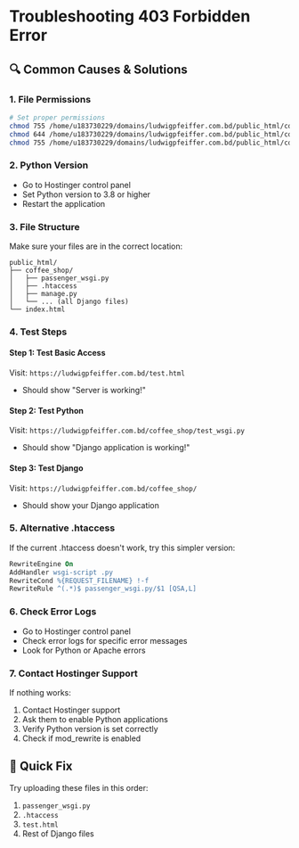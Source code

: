 # Troubleshooting 403 Forbidden Error

## 🔍 **Common Causes & Solutions**

### **1. File Permissions**
```bash
# Set proper permissions
chmod 755 /home/u183730229/domains/ludwigpfeiffer.com.bd/public_html/coffee_shop
chmod 644 /home/u183730229/domains/ludwigpfeiffer.com.bd/public_html/coffee_shop/.htaccess
chmod 755 /home/u183730229/domains/ludwigpfeiffer.com.bd/public_html/coffee_shop/passenger_wsgi.py
```

### **2. Python Version**
- Go to Hostinger control panel
- Set Python version to 3.8 or higher
- Restart the application

### **3. File Structure**
Make sure your files are in the correct location:
```
public_html/
├── coffee_shop/
│   ├── passenger_wsgi.py
│   ├── .htaccess
│   ├── manage.py
│   └── ... (all Django files)
└── index.html
```

### **4. Test Steps**

#### **Step 1: Test Basic Access**
Visit: `https://ludwigpfeiffer.com.bd/test.html`
- Should show "Server is working!"

#### **Step 2: Test Python**
Visit: `https://ludwigpfeiffer.com.bd/coffee_shop/test_wsgi.py`
- Should show "Django application is working!"

#### **Step 3: Test Django**
Visit: `https://ludwigpfeiffer.com.bd/coffee_shop/`
- Should show your Django application

### **5. Alternative .htaccess**
If the current .htaccess doesn't work, try this simpler version:

```apache
RewriteEngine On
AddHandler wsgi-script .py
RewriteCond %{REQUEST_FILENAME} !-f
RewriteRule ^(.*)$ passenger_wsgi.py/$1 [QSA,L]
```

### **6. Check Error Logs**
- Go to Hostinger control panel
- Check error logs for specific error messages
- Look for Python or Apache errors

### **7. Contact Hostinger Support**
If nothing works:
1. Contact Hostinger support
2. Ask them to enable Python applications
3. Verify Python version is set correctly
4. Check if mod_rewrite is enabled

## 🚀 **Quick Fix**
Try uploading these files in this order:
1. `passenger_wsgi.py`
2. `.htaccess`
3. `test.html`
4. Rest of Django files